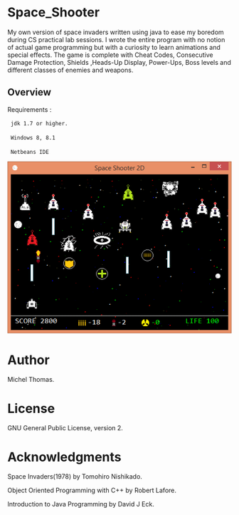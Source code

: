 # Space_Shooter
My own version of space invaders written using java to ease my boredom during CS practical lab sessions.
I wrote the entire program with no notion of actual game programming but with a curiosity to learn animations and special effects.
The game is complete with Cheat Codes, Consecutive Damage Protection, Shields ,Heads-Up Display, Power-Ups, Boss levels and different classes of enemies and weapons.  

## Overview
 Requirements :
 
     jdk 1.7 or higher.
  
     Windows 8, 8.1
  
     Netbeans IDE
 
      
   ![](src/pics/ui.png)
      
  
# Author

 Michel Thomas.
 
# License
 
 GNU General Public License, version 2.

# Acknowledgments

 Space Invaders(1978) by Tomohiro Nishikado.
 
 Object Oriented Programming with C++ by Robert Lafore.
 
 Introduction to Java Programming by David J Eck.

